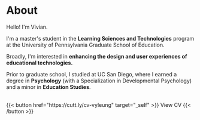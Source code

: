 # About
Hello! I'm Vivian.

I'm a master's student in the **Learning Sciences and Technologies** program at the University of Pennsylvania Graduate School of Education.

Broadly, I'm interested in **enhancing the design and user experiences of educational technologies.**

Prior to graduate school, I studied at UC San Diego, where I earned a degree in **Psychology** (with a Specialization in Developmental Psychology) and a minor in **Education Studies**.

<br>
{{< button href="https://cutt.ly/cv-vyleung" target="_self" >}}
View CV
{{< /button >}}
<br>
<br>